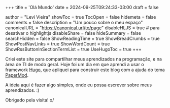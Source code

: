 +++
title = 'Olá Mundo'
date = 2024-09-25T09:24:33-03:00
draft = false

author = "Levi Vieira"
showToc = true
TocOpen = false
hidemeta = false
comments = false
description = "Um pouco sobre o meu espaço"
canonicalURL = "https://canonical.url/to/page"
disableHLJS = true # para desativar o highlightjs
disableShare = false
hideSummary = false
searchHidden = false
ShowReadingTime = true
ShowBreadCrumbs = true
ShowPostNavLinks = true
ShowWordCount = true
ShowRssButtonInSectionTermList = true
UseHugoToc = true
+++

Criei este site para compartilhar meus aprendizados na programação, e na área de TI de modo geral. Hoje foi um dia em que aprendi a usar o framework [Hugo](https://gohugo.io), que apliquei para construir este blog com a ajuda do tema [PaperMod](https://github.com/adityatelange/hugo-PaperMod/).

A ideia aqui é fazer algo simples, onde eu possa escrever sobre meus aprendizados. :)

Obrigado pela visita! o/
